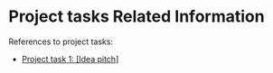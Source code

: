 # Project tasks Related Information

References to project tasks:

- [Project task 1: [Idea pitch]](/project-tasks/idea-pitch/)


